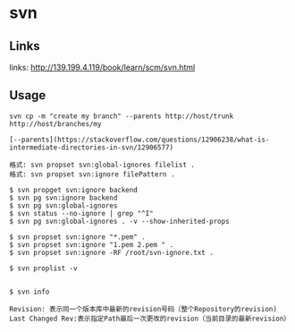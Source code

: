 # svn

## Links

links: http://139.199.4.119/book/learn/scm/svn.html

## Usage

    svn cp -m "create my branch" --parents http://host/trunk http://host/branches/my

    [--parents](https://stackoverflow.com/questions/12906238/what-is-intermediate-directories-in-svn/12906577)

    格式: svn propset svn:global-ignores filelist .
    格式: svn propset svn:ignore filePattern .

    $ svn propget svn:ignore backend
    $ svn pg svn:ignore backend
    $ svn pg svn:global-ignores
    $ svn status --no-ignore | grep "^I"
    $ svn pg svn:global-ignores . -v --show-inherited-props

    $ svn propset svn:ignore "*.pem" .
    $ svn propset svn:ignore "1.pem 2.pem " .
    $ svn propset svn:ignore -RF /root/svn-ignore.txt .

    $ svn proplist -v


    $ svn info

    Revision: 表示同一个版本库中最新的revision号码（整个Repository的revision)
    Last Changed Rev:表示指定Path最后一次更改的revision（当前目录的最新revision）
